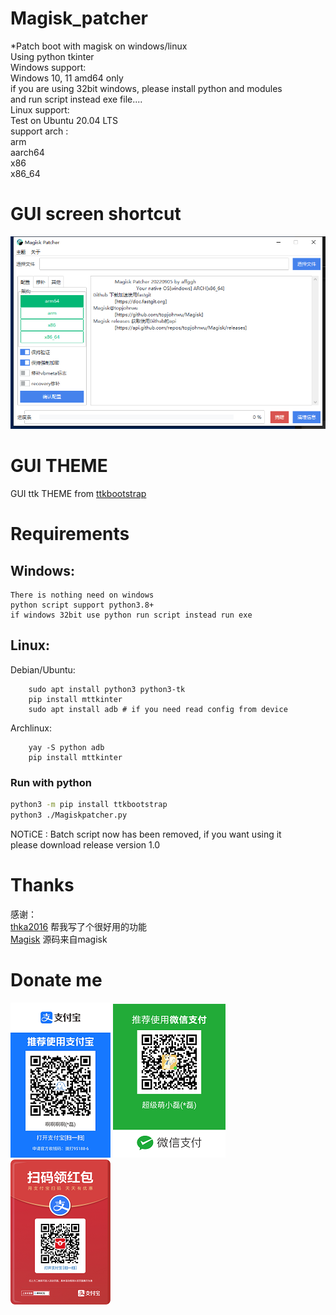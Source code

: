 # Magisk_patcher
*Patch boot with magisk on windows/linux    
Using python tkinter    
Windows support:    
    Windows 10, 11 amd64 only      
    if you are using 32bit windows, please install python and modules    
    and run script instead exe file....       
Linux support:    
    Test on Ubuntu 20.04 LTS    
    support arch :    
        arm    
        aarch64    
        x86    
        x86_64    
# GUI screen shortcut
![](bin/gui.png)
# GUI THEME
GUI ttk THEME from [ttkbootstrap](https://ttkbootstrap.readthedocs.io/)
# Requirements
## Windows:    
    There is nothing need on windows    
    python script support python3.8+    
    if windows 32bit use python run script instead run exe
## Linux:    
Debian/Ubuntu:
````
    sudo apt install python3 python3-tk    
    pip install mttkinter    
    sudo apt install adb # if you need read config from device       
````    
Archlinux:
````
    yay -S python adb
    pip install mttkinter
````   
### Run with python
``` bash
python3 -m pip install ttkbootstrap
python3 ./Magiskpatcher.py
```    
NOTiCE : Batch script now has been removed, if you want using it     
         please download release version 1.0    

# Thanks
感谢：    
    [thka2016](https://github.com/thka2016) 帮我写了个很好用的功能    
	[Magisk](https://github.com/topjohnwu/Magisk) 源码来自magisk    

# Donate me
![](bin/alipay.png)
![](bin/wechat.png)
![](bin/zfbhb.png)
